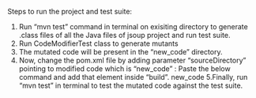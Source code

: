 Steps to run the project and test suite:

1. Run “mvn test” command in terminal on exisiting directory to generate .class files of all the Java files of jsoup project and run test suite. 
2. Run CodeModifierTest class to generate mutants
3. The mutated code will be present in the “new_code” directory.
4. Now, change the pom.xml file by adding parameter “sourceDirectory” pointing to modified code which is “new_code” : Paste the below command and add that element inside “build”.
<sourceDirectory>new_code<sourceDirectory>
5.Finally, run “mvn test” in terminal to test the mutated code against the test suite.
